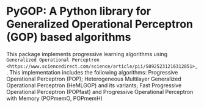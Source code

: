 # PyGOP: A Python library for Generalized Operational Perceptron (GOP) based algorithms
This package implements progressive learning algorithms using `Generalized Operational Perceptron <https://www.sciencedirect.com/science/article/pii/S0925231216312851>`_. This implementation includes the following algorithms: Progressive Operational Perceptron (POP); Heterogeneous Multilayer Generalized Operational Perceptron (HeMLGOP) and its variants; Fast Progressive Operational Perceptron (POPfast) and Progressive Operational Perceptron with Memory (POPmemO, POPmemH) 
